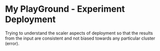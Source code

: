 # My PlayGround - Experiment Deployment
 Trying to understand the scaler aspects of deployment so that the results from the input are consistent and not biased towards any particular cluster (error). 
